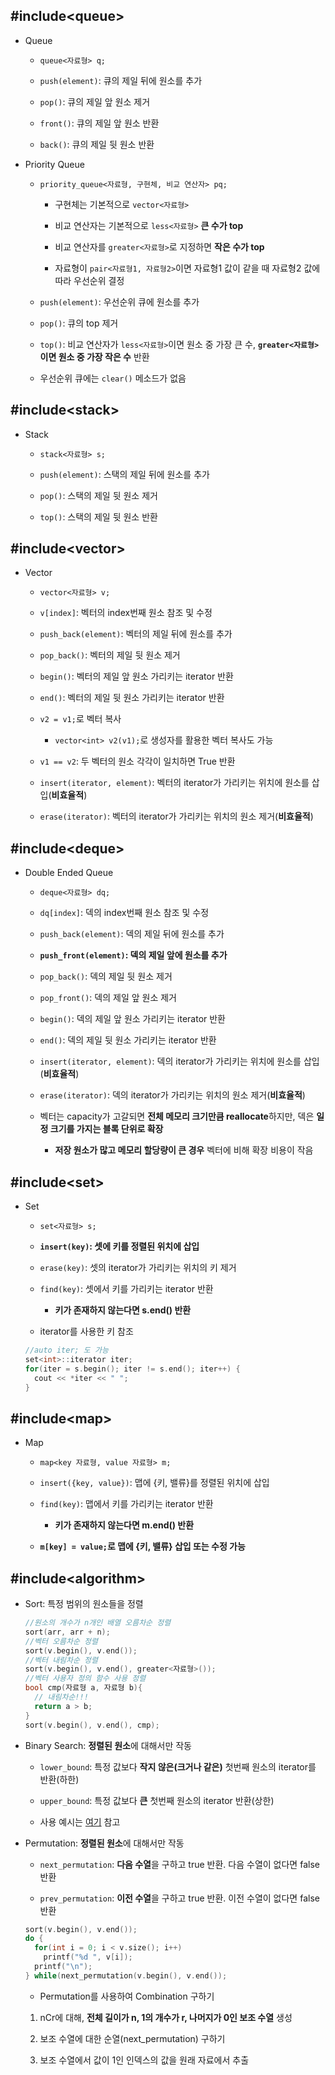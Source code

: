 ## #include\<queue\>

- Queue

  - ```queue<자료형> q;```

  - ```push(element)```: 큐의 제일 뒤에 원소를 추가

  - ```pop()```:  큐의 제일 앞 원소 제거

  - ```front()```: 큐의 제일 앞 원소 반환

  - ```back()```: 큐의 제일 뒷 원소 반환
  
- Priority Queue

  - ```priority_queue<자료형, 구현체, 비교 연산자> pq;```
  
    - 구현체는 기본적으로 ```vector<자료형>```
    
    - 비교 연산자는 기본적으로 ```less<자료형>``` **큰 수가 top**
    
    - 비교 연산자를 ```greater<자료형>```로 지정하면 **작은 수가 top**
    
    - 자료형이 ```pair<자료형1, 자료형2>```이면 자료형1 값이 같을 때 자료형2 값에따라 우선순위 결정
    
  - ```push(element)```: 우선순위 큐에 원소를 추가
  
  - ```pop()```: 큐의 top 제거
  
  - ```top()```: 비교 연산자가 ```less<자료형>```이면 원소 중 가장 큰 수, **```greater<자료형>```이면 원소 중 가장 작은 수** 반환
  
  - 우선순위 큐에는 ```clear()``` 메소드가 없음
  
## #include\<stack\>

- Stack

  - ```stack<자료형> s;```

  - ```push(element)```: 스택의 제일 뒤에 원소를 추가

  - ```pop()```:  스택의 제일 뒷 원소 제거

  - ```top()```: 스택의 제일 뒷 원소 반환
  
## #include\<vector\>

- Vector

  - ```vector<자료형> v;```
  
  - ```v[index]```: 벡터의 index번째 원소 참조 및 수정
  
  - ```push_back(element)```: 벡터의 제일 뒤에 원소를 추가

  - ```pop_back()```:  벡터의 제일 뒷 원소 제거

  - ```begin()```: 벡터의 제일 앞 원소 가리키는 iterator 반환

  - ```end()```: 벡터의 제일 뒷 원소 가리키는 iterator 반환

  - ```v2 = v1;```로 벡터 복사
  
    - ```vector<int> v2(v1);```로 생성자를 활용한 벡터 복사도 가능
    
  - ```v1 == v2```: 두 벡터의 원소 각각이 일치하면 True 반환
  
  - ```insert(iterator, element)```: 벡터의 iterator가 가리키는 위치에 원소를 삽입(**비효율적**)
  
  - ```erase(iterator)```: 벡터의 iterator가 가리키는 위치의 원소 제거(**비효율적**)
  
## #include\<deque\>

- Double Ended Queue

  - ```deque<자료형> dq;```
  
  - ```dq[index]```: 덱의 index번째 원소 참조 및 수정
  
  - ```push_back(element)```: 덱의 제일 뒤에 원소를 추가
  
  - **```push_front(element)```: 덱의 제일 앞에 원소를 추가**

  - ```pop_back()```:  덱의 제일 뒷 원소 제거
  
  - ```pop_front()```: 덱의 제일 앞 원소 제거

  - ```begin()```: 덱의 제일 앞 원소 가리키는 iterator 반환

  - ```end()```: 덱의 제일 뒷 원소 가리키는 iterator 반환
  
  - ```insert(iterator, element)```: 덱의 iterator가 가리키는 위치에 원소를 삽입(**비효율적**)
  
  - ```erase(iterator)```: 덱의 iterator가 가리키는 위치의 원소 제거(**비효율적**)
  
  - 벡터는 capacity가 고갈되면 **전체 메모리 크기만큼 reallocate**하지만, 덱은 **일정 크기를 가지는 블록 단위로 확장**

    - **저장 원소가 많고 메모리 할당량이 큰 경우** 벡터에 비해 확장 비용이 작음
    
## #include\<set\>

  - Set
  
    - ```set<자료형> s;```

    - **```insert(key)```: 셋에 키를 정렬된 위치에 삽입**

    - ```erase(key)```: 셋의 iterator가 가리키는 위치의 키 제거

    - ```find(key)```: 셋에서 키를 가리키는 iterator 반환

      - **키가 존재하지 않는다면 s.end() 반환**

    - iterator를 사용한 키 참조

    ```cpp
    //auto iter; 도 가능
    set<int>::iterator iter;
    for(iter = s.begin(); iter != s.end(); iter++) {
      cout << *iter << " ";
    }
    ```
  
## #include\<map\>

  - Map
  
    - ```map<key 자료형, value 자료형> m;```

    - ```insert({key, value})```: 맵에 {키, 밸류}를 정렬된 위치에 삽입

    - ```find(key)```: 맵에서 키를 가리키는 iterator 반환

      - **키가 존재하지 않는다면 m.end() 반환**

    - **```m[key] = value;```로 맵에 {키, 밸류} 삽입 또는 수정 가능**
  
## #include\<algorithm\>

  - Sort: 특정 범위의 원소들을 정렬
  
    ```cpp
    //원소의 개수가 n개인 배열 오름차순 정렬
    sort(arr, arr + n);
    //벡터 오름차순 정렬
    sort(v.begin(), v.end());
    //벡터 내림차순 정렬
    sort(v.begin(), v.end(), greater<자료형>());
    //벡터 사용자 정의 함수 사용 정렬
    bool cmp(자료형 a, 자료형 b){
      // 내림차순!!!
      return a > b;
    }
    sort(v.begin(), v.end(), cmp);
    ```
    
  - Binary Search: **정렬된 원소**에 대해서만 작동
  
    - ```lower_bound```: 특정 값보다 **작지 않은(크거나 같은)** 첫번째 원소의 iterator를 반환(하한)
    
    - ```upper_bound```: 특정 값보다 **큰** 첫번째 원소의 iterator 반환(상한)
    
    - 사용 예시는 [여기](https://github.com/SeongYunKim/TIL/blob/master/Algorithm/Lower%20bound%2C%20Upper%20bound.md "binary_search") 참고


  - Permutation: **정렬된 원소**에 대해서만 작동
  
    - ```next_permutation```: **다음 수열**을 구하고 true 반환. 다음 수열이 없다면 false 반환
    
    - ```prev_permutation```: **이전 수열**을 구하고 true 반환. 이전 수열이 없다면 false 반환
    
    ```cpp
    sort(v.begin(), v.end());
    do {
      for(int i = 0; i < v.size(); i++)
        printf("%d ", v[i]);
      printf("\n");
    } while(next_permutation(v.begin(), v.end());
    ```
    
    - Permutation를 사용하여 Combination 구하기
    
    1. nCr에 대해, **전체 길이가 n, 1의 개수가 r, 나머지가 0인 보조 수열** 생성
    
    2. 보조 수열에 대한 순열(next_permutation) 구하기
    
    3. 보조 수열에서 값이 1인 인덱스의 값을 원래 자료에서 추출
